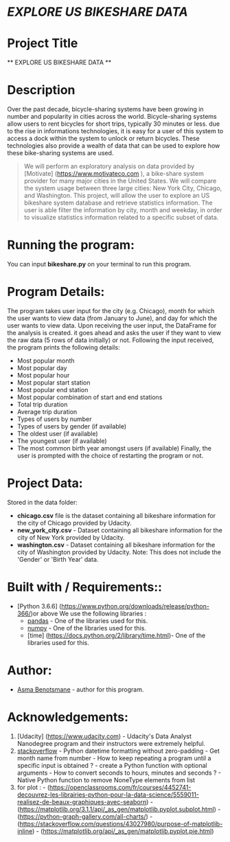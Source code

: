 # *EXPLORE US BIKESHARE DATA*

# Project Title
** EXPLORE US BIKESHARE DATA **

# Description
Over the past decade, bicycle-sharing systems have been growing in number and popularity in cities across the world. Bicycle-sharing systems allow users to rent bicycles for short trips, typically 30 minutes or less. due to the rise in informations technologies, it is easy for a user of this system to access a dock within the system to unlock or return bicycles. These technologies also provide a wealth of data that can be used to explore how these bike-sharing systems are used.

  > We will perform an exploratory analysis on data provided by [Motivate] (https://www.motivateco.com ), a bike-share system provider for many major cities in the United States. We will compare the system usage between three large cities: New York City, Chicago, and Washington.
  > This project, will allow the user to explore an US bikeshare system database and retrieve statistics information. The user is able filter the information by city, month and weekday, in order to visualize statistics information related to a specific subset of data.

# Running the program:
You can input **bikeshare.py** on your terminal to run this program.

# Program Details:
The program takes user input for the city (e.g. Chicago), month for which the user wants to view data (from January to June), and day for which the user wants to view data.
Upon receiving the user input, the DataFrame for the analysis is created.
it goes ahead and asks the user if they want to view the raw data (5 rows of data initially) or not. Following the input received, the program prints the following details:
  - Most popular month
  - Most popular day
  - Most popular hour
  - Most popular start station
  - Most popular end station
  - Most popular combination of start and end stations
  - Total trip duration
  - Average trip duration
  - Types of users by number
  - Types of users by gender (if available)
  - The oldest user (if available)
  - The youngest user (if available)
  - The most common birth year amongst users (if available)
Finally, the user is prompted with the choice of restarting the program or not.


# Project Data:
Stored in the data folder:
- **chicago.csv** file is the dataset containing all bikeshare information for the city of Chicago provided by Udacity. 
- **new_york_city.csv** - Dataset containing all bikeshare information for the city of New York provided by Udacity. 
- **washington.csv** - Dataset containing all bikeshare information for the city of Washington provided by Udacity. Note: This does not include the 'Gender' or 'Birth Year' data. 

# Built with / Requirements::
- [Python 3.6.6] (https://www.python.org/downloads/release/python-366/)or above
We use the following libraries :
  - [pandas](https://pandas.pydata.org) - One of the libraries used for this.
  - [numpy](https://numpy.org) - One of the libraries used for this.
  - [time] (https://docs.python.org/2/library/time.html)- One of the libraries used for this.

# Author:
* [Asma Benotsmane](https://github.com/asmaibm) - author for this program.

# Acknowledgements:
1. [Udacity] (https://www.udacity.com) - Udacity's Data Analyst Nanodegree program and their instructors were extremely helpful.
2. [stackoverflow](https://stackoverflow.com/questions)
       -  Python datetime formatting without zero-padding
       -  Get month name from number
       -  How to keep repeating a program until a specific input is obtained ?
       -  create a Python function with optional arguments
       -  How to convert seconds to hours, minutes and seconds ?
       -  Native Python function to remove NoneType elements from list
3. for plot :
       - (https://openclassrooms.com/fr/courses/4452741-decouvrez-les-librairies-python-pour-la-data-science/5559011-realisez-de-beaux-graphiques-avec-seaborn)
        - (https://matplotlib.org/3.1.1/api/_as_gen/matplotlib.pyplot.subplot.html)
        - (https://python-graph-gallery.com/all-charts/)
        - (https://stackoverflow.com/questions/43027980/purpose-of-matplotlib-inline)
        - (https://matplotlib.org/api/_as_gen/matplotlib.pyplot.pie.html)
